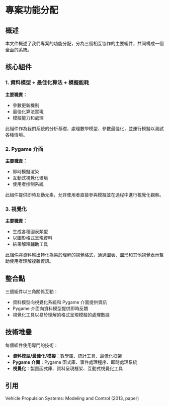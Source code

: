 # 專案功能分配

## 概述

本文件概述了我們專案的功能分配，分為三個相互協作的主要組件，共同構成一個全面的系統。

## 核心組件

### 1. 資料模型 + 最佳化算法 + 模擬能耗
**主要職責：**
- 參數更新機制
- 最佳化算法實現
- 模擬能力和處理

此組件作為我們系統的分析基礎，處理數學模型、參數最佳化，並運行模擬以測試各種情境。

### 2. Pygame 介面
**主要職責：**
- 即時模擬渲染
- 互動式視覺化環境
- 使用者控制系統

此組件提供即時互動元素，允許使用者直接參與模擬並在過程中進行視覺化觀察。

### 3. 視覺化
**主要職責：**
- 生成各種圖表類型
- 以圖形格式呈現資料
- 結果解釋輔助工具

此組件將資料輸出轉化為易於理解的視覺格式，通過圖表、圖形和其他視覺表示幫助使用者理解複雜資訊。

## 整合點

三個組件以三角關係互動：
- 資料模型向視覺化系統和 Pygame 介面提供資訊
- Pygame 介面向資料模型提供即時反饋
- 視覺化工具以易於理解的格式呈現模擬的處理數據

## 技術堆疊

每個組件使用專門的技術：
- **資料模型/最佳化/模擬**：數學庫、統計工具、最佳化框架
- **Pygame 介面**：Pygame 函式庫、事件處理程序、即時處理系統
- **視覺化**：製圖函式庫、資料呈現框架、互動式視覺化工具

## 引用
Vehicle Propulsion Systems: Modeling and Control (2013, paper)
